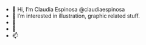 - 👋 Hi, I’m Claudia Espinosa @claudiaespinosa
- 👀 I’m interested in illustration, graphic related stuff.
- 🌱 
- 💞️ 
- 📫 

<!---
claudiaespinosa/claudiaespinosa is a ✨ special ✨ repository because its `README.md` (this file) appears on your GitHub profile.
You can click the Preview link to take a look at your changes.
--->
